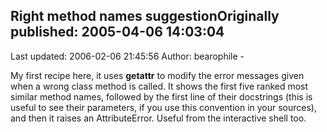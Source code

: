 ## Right method names suggestionOriginally published: 2005-04-06 14:03:04 
Last updated: 2006-02-06 21:45:56 
Author: bearophile - 
 
My first recipe here, it uses __getattr__ to modify the error messages given when a wrong class method is called. It shows the first five ranked most similar method names, followed by the first line of their docstrings (this is useful to see their parameters, if you use this convention in your sources), and then it raises an AttributeError. Useful from the interactive shell too.